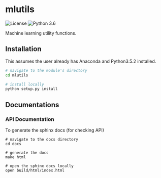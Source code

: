 # mlutils

![License](https://img.shields.io/github/license/mashape/apistatus.svg)
![Python 3.6](https://img.shields.io/badge/python-3.6-blue.svg)

Machine learning utility functions.

## Installation

This assumes the user already has Anaconda and Python3.5.2 installed.

```bash
# navigate to the module's directory
cd mlutils

# install locally
python setup.py install
```

## Documentations

### API Documentation

To generate the sphinx docs (for checking API)

```
# navigate to the docs directory
cd docs

# generate the docs
make html

# open the sphinx docs locally
open build/html/index.html
```
